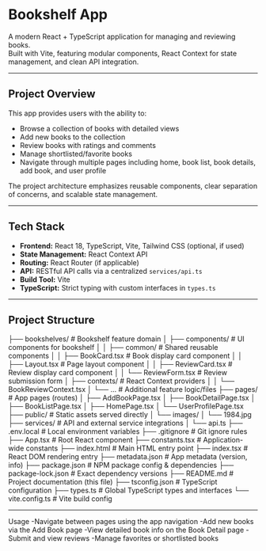 # Bookshelf App

A modern React + TypeScript application for managing and reviewing books.  
Built with Vite, featuring modular components, React Context for state management, and clean API integration.

---

## Project Overview

This app provides users with the ability to:

- Browse a collection of books with detailed views  
- Add new books to the collection  
- Review books with ratings and comments  
- Manage shortlisted/favorite books  
- Navigate through multiple pages including home, book list, book details, add book, and user profile  

The project architecture emphasizes reusable components, clear separation of concerns, and scalable state management.

---

## Tech Stack

- **Frontend:** React 18, TypeScript, Vite, Tailwind CSS (optional, if used)  
- **State Management:** React Context API  
- **Routing:** React Router (if applicable)  
- **API:** RESTful API calls via a centralized `services/api.ts`  
- **Build Tool:** Vite  
- **TypeScript:** Strict typing with custom interfaces in `types.ts`

---

## Project Structure

├── bookshelves/ # Bookshelf feature domain
│ ├── components/ # UI components for bookshelf
│ │ ├── common/ # Shared reusable components
│ │ ├── BookCard.tsx # Book display card component
│ │ ├── Layout.tsx # Page layout component
│ │ ├── ReviewCard.tsx # Review display card component
│ │ └── ReviewForm.tsx # Review submission form
│ ├── contexts/ # React Context providers
│ │ └── BookReviewContext.tsx
│ └── ... # Additional feature logic/files
├── pages/ # App pages (routes)
│ ├── AddBookPage.tsx
│ ├── BookDetailPage.tsx
│ ├── BookListPage.tsx
│ ├── HomePage.tsx
│ └── UserProfilePage.tsx
├── public/ # Static assets served directly
│ └── images/
│ └── 1984.jpg
├── services/ # API and external service integrations
│ └── api.ts
├── .env.local # Local environment variables
├── .gitignore # Git ignore rules
├── App.tsx # Root React component
├── constants.tsx # Application-wide constants
├── index.html # Main HTML entry point
├── index.tsx # React DOM rendering entry
├── metadata.json # App metadata (version, info)
├── package.json # NPM package config & dependencies
├── package-lock.json # Exact dependency versions
├── README.md # Project documentation (this file)
├── tsconfig.json # TypeScript configuration
├── types.ts # Global TypeScript types and interfaces
└── vite.config.ts # Vite build config

---

Usage
-Navigate between pages using the app navigation
-Add new books via the Add Book page
-View detailed book info on the Book Detail page
-Submit and view reviews
-Manage favorites or shortlisted books
